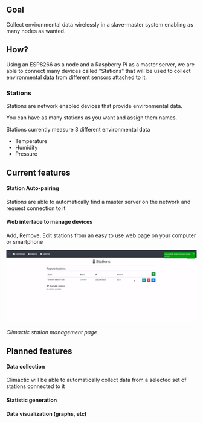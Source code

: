## Goal

Collect environmental data wirelessly in a slave-master system enabling as many nodes as wanted.

## How?

Using an ESP8266 as a node and a Raspberry Pi as a master server, we are able to connect many devices called "Stations" that will be used to collect environmental data from different sensors attached to it.

### Stations

Stations are network enabled devices that provide environmental data.

You can have as many stations as you want and assign them names.

Stations currently measure 3 different environmental data

- Temperature
- Humidity
- Pressure

## Current features

#### Station Auto-pairing

Stations are able to automatically find a master server on the network and request connection to it

#### Web interface to manage devices

Add, Remove, Edit stations from an easy to use web page on your computer or smartphone

<img src="./assets/climactic.png" />

_Climactic station management page_

## Planned features

#### Data collection

Climactic will be able to automatically collect data from a selected set of stations connected to it

#### Statistic generation

#### Data visualization (graphs, etc)
